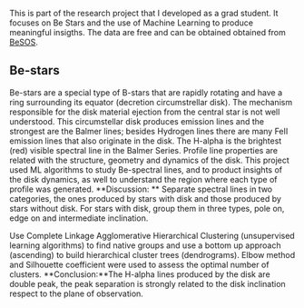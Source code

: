 This is part of the research project that I developed as a grad student. It focuses on Be Stars and the use of Machine Learning to produce meaningful insigths.
The data are free and can be obtained obtained from [BeSOS](http://besos.ifa.uv.cl/).
## Be-stars
Be-stars are a special type of B-stars that are rapidly rotating and have a ring surrounding its equator (decretion circumstrellar disk). 
The mechanism responsible for the disk material ejection from the central star is not well understood. 
This circumstellar disk produces emission lines and the strongest are the Balmer lines; besides Hydrogen lines there are many FeII emission lines that also
originate in the disk. The H-alpha is the brightest (red) visible spectral line in the Balmer Series. Profile line properties are related with the structure, 
geometry and dynamics of the disk. This project used ML algorithms to study Be-spectral lines, and to product insights of the disk dynamics, as well to understand the region where each type of profile was generated.
**Discussion: ** Separate spectral lines in two categories, the ones produced by stars with disk and those produced by stars without disk. For stars with disk, group them in three types, pole on, edge on and intermediate inclination.

Use Complete Linkage Agglomerative Hierarchical Clustering (unsupervised learning algorithms) to find native groups and use a bottom up approach (ascending) to build hierarchical cluster trees (dendrograms). Elbow method and Silhouette coefficient were used to assess the optimal number of clusters.
**Conclusion:**The H-alpha lines produced by the disk are double peak, the peak separation is strongly related to the disk inclination respect to the plane of observation.
